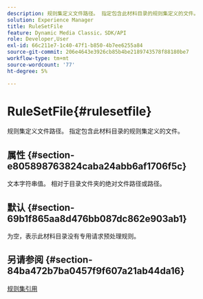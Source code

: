 ```yaml
---
description: 规则集定义文件路径。 指定包含此材料目录的规则集定义的文件。
solution: Experience Manager
title: RuleSetFile
feature: Dynamic Media Classic，SDK/API
role: Developer,User
exl-id: 66c211e7-1c40-47f1-b850-4b7ee6255a84
source-git-commit: 206e4643e3926cb85b4be2189743578f88180be7
workflow-type: tm+mt
source-wordcount: '77'
ht-degree: 5%

---
```


# RuleSetFile{#rulesetfile}

规则集定义文件路径。 指定包含此材料目录的规则集定义的文件。

## 属性 {#section-e805898763824caba24abb6af1706f5c}

文本字符串值。 相对于目录文件夹的绝对文件路径或路径。

## 默认 {#section-69b1f865aa8d476bb087dc862e903ab1}

为空，表示此材料目录没有专用请求预处理规则。

## 另请参阅 {#section-84ba472b7ba0457f9f607a21ab44da16}

[规则集引用](../../../../../ir-api/material-cat/image-rendering-api-ref/c-ir-material-catalog/c-ir-rule-set-reference/c-ir-rule-set-reference.md#concept-2369f884d9724727aaf436b5b0261dbe)
